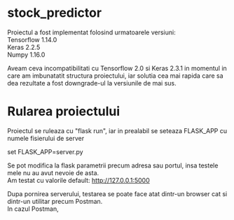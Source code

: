 # stock_predictor

Proiectul a fost implementat folosind urmatoarele versiuni:  
Tensorflow 1.14.0  
Keras 2.2.5  
Numpy 1.16.0  

Aveam ceva incompatibilitati cu Tensorflow 2.0 si Keras 2.3.1 in momentul in care am imbunatatit structura proiectului, iar solutia cea mai rapida care sa dea rezultate a fost downgrade-ul la versiunile de mai sus.

# Rularea proiectului  
Proiectul se ruleaza cu "flask run", iar in prealabil se seteaza FLASK_APP cu numele fisierului de server  
  
set FLASK_APP=server.py  
  
Se pot modifica la flask parametrii precum adresa sau portul, insa testele mele nu au avut nevoie de asta.  
Am testat cu valorile default: http://127.0.0.1:5000

Dupa pornirea serverului, testarea se poate face atat dintr-un browser cat si dintr-un utilitar precum Postman.  
In cazul Postman, 
